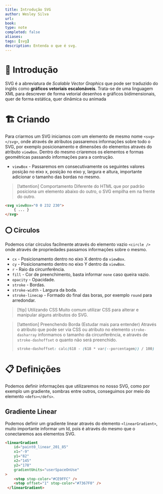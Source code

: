 ```yaml
---
title: Introdução SVG
author: Wesley Silva
url:
book:
type: note
completed: false
aliases:
tags: [svg]
description: Entenda o que é svg. 
---
```

# 🚀 Introdução
SVG é a abreviatura de _Scalable Vector Graphics_ que pode ser traduzido do inglês como **gráficos vetoriais escalonáveis**. Trata-se de uma linguagem XML para descrever de forma vetorial desenhos e gráficos bidimensionais, quer de forma estática, quer dinâmica ou animada

# 🏗️ Criando
Para criarmos um SVG iniciamos com um elemento de mesmo  nome `<svg></svg>`, onde através de atributos passaremos informações sobre todo o SVG, por exemplo posicionamento e dimensões do elementos através do atributo `viewBox`.
Dentro do mesmo criaremos os elementos e formas geométricas passando informações para a contrução.
- `viewBox` - Passaremos em consecutivamente os seguintes valores posição no eixo x, posição no eixo y, largura e altura, importante adicionar o tamanho das bordas no mesmo.

>[!attention] Comportamento
>Diferente do HTML que por padrão posiciona um elemento abaixo do outro, o SVG empilha em na frente do outro.

```html
<svg viewBox="0 0 232 230">
	{ ... }
</svg>
```

## ⭕ Círculos
Podemos criar círculos facilmente através do elemento vazio `<circle />` onde através de propriedades passamos informações sobre o mesmo.
- `cx` - Posicionamento dentro no eixo X dentro da `viewBox`.
- `cy` - Posicionamento dentro no eixo Y dentro da `viewBox`.
- `r` - Raio da circunferência.
- `fill` - Cor de preenchimento, basta informar `none` caso queira vazio.
- `opacity` - Opacidade.
- `stroke` - Bordas.
- `stroke-width` - Largura da boda.
- `stroke-linecap` - Formado do final das boras, por exemplo `round` para arredondar.

>[!tip] Utilizando CSS
>Muito comum utilizar CSS para alterar e manipular alguns atributos do SVG.

>[!attention] Preenchendo Borda (Estudar mais para entender)
>Através o atributo que pode ser via CSS ou atributo no elemento `stroke-dasharray` informamos o tamanho da circunferência, e através de `stroke-dashoffset` o quanto não será preenchido. 
>```css
>stroke-dashoffset: calc(618 - (618 * var(--porcentagem)) / 100)
>```

# 📋 Definições
Podemos definir informações que utilizaremos no nosso SVG, como por exemplo um gradiente, sombras entre outros, conseguimos por meio do elemento `<defs></defs>`.

## Gradiente Linear
Podemos definir um gradiente linear através do elemento `<linearGradient>`, muito importante informar um Id, pois é através do mesmo que o conectaremos aos elementos SVG.

```html
<linearGradient
	id="paint0_linear_201_85"
	x1="-9"
	y1="82"
	x2="145"
	y2="178"
	gradientUnits="userSpaceOnUse"
>
	<stop stop-color="#CE9FFC" />
	<stop offset="1" stop-color="#7367F0" />
 </linearGradient>
```
